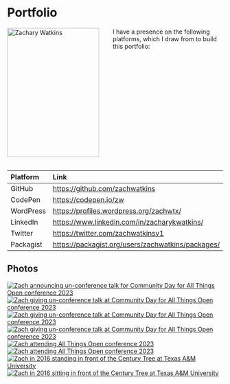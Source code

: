 # Portfolio

<p style="float:left;margin:0 2rem 2rem 0;"><a href="/profile.jpg"><img src="/img/profile/profile-214x300.jpg" alt="Zachary Watkins" width="214" height="300" /></a></p>

I have a presence on the following platforms, which I draw from to build this portfolio:

| Platform  | Link                                              |
| :-------- | :------------------------------------------------ |
| GitHub    | https://github.com/zachwatkins                    |
| CodePen   | https://codepen.io/zw                             |
| WordPress | https://profiles.wordpress.org/zachwtx/           |
| LinkedIn  | https://www.linkedin.com/in/zacharykwatkins/      |
| Twitter   | https://twitter.com/zachwatkinsv1                 |
| Packagist | https://packagist.org/users/zachwatkins/packages/ |

## Photos

[![Zach announcing un-conference talk for Community Day for All Things Open conference 2023](/img/profile/53316525957_bba8a3c644_q.jpg)](/img/profile/53316525957_bba8a3c644_c.jpg 'Zach announcing un-conference talk for Community Day for All Things Open conference 2023') [![Zach giving un-conference talk at Community Day for All Things Open conference 2023](/img/profile/53316501642_2802ac22b9_q.jpg)](/img/profile/53316501642_2802ac22b9_c.jpg 'Zach giving un-conference talk at Community Day for All Things Open conference 2023') [![Zach giving un-conference talk at Community Day for All Things Open conference 2023](/img/profile/53317608718_e16af69253_q.jpg)](/img/profile/53317608718_e16af69253_c.jpg 'Zach giving un-conference talk at Community Day for All Things Open conference 2023') [![Zach giving un-conference talk at Community Day for All Things Open conference 2023](/img/profile/53317726984_ddc5b13d84_q.jpg)](/img/profile/53317726984_ddc5b13d84_c.jpg 'Zach giving un-conference talk at Community Day for All Things Open conference 2023') [![Zach attending All Things Open conference 2023](/img/profile/53318172658_3d0e313ea4_q.jpg)](/img/profile/53318172658_3d0e313ea4_c.jpg 'Zach attending All Things Open conference 2023') [![Zach attending All Things Open conference 2023](/img/profile/53318257788_b3fa33c38e_q.jpg)](/img/profile/53318257788_b3fa33c38e_c.jpg 'Zach attending All Things Open conference 2023') [![Zach in 2016 standing in front of the Century Tree at Texas A&M University](/img/profile/2016-century-tree-thumbnail.jpg)](/img/profile/2016-century-tree.jpg 'Zach in 2016 standing in front of the Century Tree at Texas A&M University') [![Zach in 2016 sitting in front of the Century Tree at Texas A&M University](/img/profile/2016-century-tree-sitting-thumbnail.jpg)](/img/profile/2016-century-tree-sitting.jpg 'Zach in 2016 sitting in front of the Century Tree at Texas A&M University')
